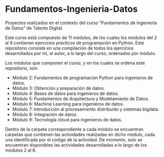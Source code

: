# Fundamentos-Ingenieria-Datos
Proyectos realizados en el contexto del curso "Fundamentos de Ingeniería de Datos" de Talento Digital.

Este curso está compuesto de 11 módulos, de los cuales los módulos del 2 al 9 contienen ejercicios prácticos de programación en Python. Este repositorio consiste en una compilación de todos los ejercicios desarrollados por mí, el autor, a lo largo del curso, ordenados por módulo.

Los módulos que componen el curso, y en los cuales se ordena este repositorio, son:
- Módulo 2: Fundamentos de programación Python para ingenieros de datos.
- Módulo 3: Obtención y preparación de datos.
- Módulo 4: Bases de datos para ingenieros de datos.
- Módulo 5: Fundamentos de Arquitectura y Modelamiento de Datos.
- Módulo 6: Machine Learning para ingenieros de datos.
- Módulo 7: Introducción al procesamiento distribuido y sistemas bigdata.
- Módulo 8: Integración de datos.
- Módulo 9: Tecnología cloud para ingenieros de datos.

Dentro de la carpeta correspondiente a cada módulo se encuentran carpetas que contienen las actividades realizadas en dicho módulo, cada una identificada por el código de la actividad. De momento, solo se encuentran disponibles las actividades desarrolladas a lo largo de los módulos 2 al 6.

